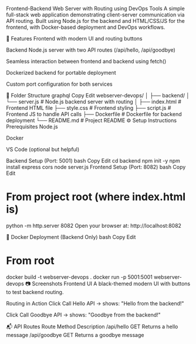  Frontend-Backend Web Server with Routing using DevOps Tools
A simple full-stack web application demonstrating client-server communication via API routing. Built using Node.js for the backend and HTML/CSS/JS for the frontend, with Docker-based deployment and DevOps workflows.

🚀 Features
Frontend with modern UI and routing buttons

Backend Node.js server with two API routes (/api/hello, /api/goodbye)

Seamless interaction between frontend and backend using fetch()

Dockerized backend for portable deployment

Custom port configuration for both services

📁 Folder Structure
graphql
Copy
Edit
webserver-devops/
│
├── backend/
│   └── server.js          # Node.js backend server with routing
│
├── index.html             # Frontend HTML file
├── style.css              # Frontend styling
├── script.js              # Frontend JS to handle API calls
├── Dockerfile             # Dockerfile for backend deployment
└── README.md              # Project README
⚙️ Setup Instructions
Prerequisites
Node.js

Docker

VS Code (optional but helpful)

Backend Setup (Port: 5001)
bash
Copy
Edit
cd backend
npm init -y
npm install express cors
node server.js
Frontend Setup (Port: 8082)
bash
Copy
Edit
# From project root (where index.html is)
python -m http.server 8082
Open your browser at: http://localhost:8082

🐳 Docker Deployment (Backend Only)
bash
Copy
Edit
# From root
docker build -t webserver-devops .
docker run -p 5001:5001 webserver-devops
📷 Screenshots
Frontend UI
A black-themed modern UI with buttons to test backend routing.

Routing in Action
Click Call Hello API → shows: "Hello from the backend!"

Click Call Goodbye API → shows: "Goodbye from the backend!"

📬 API Routes
Route	Method	Description
/api/hello	GET	Returns a hello message
/api/goodbye	GET	Returns a goodbye message
